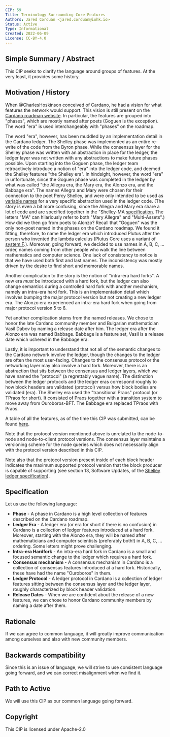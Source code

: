 ```yaml
---
CIP: 59
Title: Terminology Surrounding Core Features
Authors: Jared Corduan <jared.corduan@iohk.io>
Status: Active
Type: Informational
Created: 2022-06-09
License: CC-BY-4.0
---
```


## Simple Summary / Abstract

This CIP seeks to clarify the language around groups of features.
At the very least, it provides some history.

## Motivation / History

When @CharlesHoskinson conceived of Cardano, he had a vision for what features the network would support.
This vision is still present on the [Cardano roadmap website](https://roadmap.cardano.org).
In particular, the features are grouped into "phases", which are mostly named after poets (Goguen is the exception).
The word "era" is used interchangeably with "phases" on the roadmap.

The word "era", however, has been muddled by an implementation detail in the Cardano ledger.
The Shelley phase was implemented as an entire re-write of the code from the Byron phase.
While the consensus layer for the Shelley phase was written with an abstraction in place for the ledger,
the ledger layer was not written with any abstractions to make future phases possible.
Upon starting into the Goguen phase, the ledger team retroactively introduce a notion of "era"
into the ledger code, and deemed the Shelley features "the Shelley era".
In hindsight, however, the word "era" in unfortunate, since the Goguen phase was completed in the ledger
by what was called "the Allegra era, the Mary era, the Alonzo era, and the Babbage era".
The names Allegra and Mary were chosen for their connection to the poet Percy Shelley,
and were only intended to be used as
[variable names](https://github.com/input-output-hk/cardano-ledger/blob/1cbf1fc2bb005a8206e5b5a7cdf44d35baaca455/eras/shelley-ma/impl/src/Cardano/Ledger/Allegra.hs#L40)
for a very specific abstraction used in the ledger code.
(The story is even a bit more confusing, since the Allegra and Mary era share a lot of code
and are specified together in the "Shelley-MA
[specification](https://hydra.iohk.io/job/Cardano/cardano-ledger/specs.shelley-ma/latest/download-by-type/doc-pdf/shelley-ma).
The letters "MA" can hilariously refer to both "Mary Allegra" and "Multi-Assets".)
How did we then go from poets to Alonzo?
Recall that "Goguen" was the only non-poet named in the phases on the Cardano roadmap.
We found it fitting, therefore, to name the ledger era which introduced Plutus
after the person who invented the lambda calculus
(Plutus Core uses a variant of [system F](https://en.wikipedia.org/wiki/System_F).).
Moreover, going forward, we decided to use names in A, B, C, ... order, names coming from
other people who walk the line between mathematics and computer science.
One lack of consistency to notice is that we have used both first and last names.
The inconsistency was mostly driven by the desire to find short and memorable names.

Another complication to the story is the notion of "intra-era hard forks".
A new era _must_ be introduced with a hard fork, but the ledger can also
change semantics during a controlled hard fork with another mechanism, namely
an intra-era hard fork.
This is an implementation detail which involves bumping the major protocol version
but not creating a new ledger era.
The Alonzo era experienced an intra-era hard fork when going from major protocol version 5 to 6.

Yet another complication stems from the named releases.
We chose to honor the late Cardano community member and Bulgarian mathematician Vasil Dabov
by naming a release date after him.
The ledger era after the Alonzo era was named Babbage.
Babbage is a feature set, Vasil is a release date which ushered in the Babbage era.

Lastly, it is important to understand that not all of the semantic changes to the Cardano network involve the ledger,
though the changes to the ledger are often the most user-facing.
Changes to the consensus protocol or the networking layer may also involve a hard fork.
Moreover, there is an abstraction that sits between the consensus and ledger layers,
which we have named the "protocol" (a regrettably vague name).
The distinction between the ledger protocols and the ledger eras
correspond roughly to how block headers are validated (protocol) versus
how block bodies are validated (era).
The Shelley era used the "transitional Praos" protocol (or TPraos for short).
It consisted of Praos together with a transition system to move away from Ouroboros-BFT.
The Babbage era replaced TPraos with Praos.

A table of all the features, as of the time this CIP was submitted, can be found [here](feature-table.md).

Note that the protocol version mentioned above is unrelated to the node-to-node and node-to-client protocol versions.
The consensus layer maintains a versioning scheme for the node queries which does not necessarily
align with the protocol version described in this CIP.

Note also that the protocol version present inside of each block header indicates the maximum supported protocol version
that the block producer is capable of supporting (see section 13, Software Updates, of the
[Shelley ledger specification](https://hydra.iohk.io/job/Cardano/cardano-ledger/shelleyLedgerSpec/latest/download-by-type/doc-pdf/ledger-spec)).

## Specification

Let us use the following language:

* **Phase** - A phase in Cardano is a high level collection of features described on the Cardano roadmap.
* **Ledger Era** - A ledger era (or era for short if there is no confusion) in Cardano is a collection of ledger features introduced at a hard fork. Moreover, starting with the Alonzo era, they will be named after mathematicians and computer scientists (preferably both!) in A, B, C, ... ordering. Some letters might prove challenging.
* **Intra-era Hardfork** - An intra-era hard fork in Cardano is a small and focused semantic change to the ledger which requires a hard fork.
* **Consensus mechanism** - A consensus mechanism in Cardano is a collection of consensus features introduced at a hard fork. Historically, these have had the name "Ouroboros" in them.
* **Ledger Protocol** - A ledger protocol in Cardano is a collection of ledger features sitting between the consensus layer and the ledger layer, roughly characterized by block header validation.
* **Release Dates** - When we are confident about the release of a new features, we can chose to honor Cardano community members by naming a date after them.


## Rationale

If we can agree to common language, it will greatly improve communication among ourselves and also with new community members.

## Backwards compatibility

Since this is an issue of language, we will strive to use consistent language going forward, and we can correct misalignment when we find it.

## Path to Active

We will use this CIP as our common language going forward.

## Copyright

This CIP is licensed under Apache-2.0
